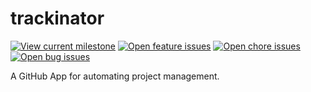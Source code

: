 # trackinator

[![View current milestone][badge-milestone]][current-milestone]
[![Open feature issues][badge-features]][issues-features]
[![Open chore issues][badge-chores]][issues-chores]
[![Open bug issues][badge-bugs]][issues-bugs]

A GitHub App for automating project management.

[badge-bugs]: https://img.shields.io/github/issues-search/icorbrey/trackinator?color=%23FF0000&label=bugs&query=is%3Aopen%20is%3Aissue%20label%3Abug&style=flat-square
[badge-chores]: https://img.shields.io/github/issues-search/icorbrey/trackinator?color=%23FFFF00&label=chores&query=is%3Aopen%20is%3Aissue%20label%3Achore%20milestone%3Av0.1.0&style=flat-square
[badge-features]: https://img.shields.io/github/issues-search/icorbrey/trackinator?color=%230088FF&label=features&query=is%3Aopen%20is%3Aissue%20label%3Afeature%20milestone%3Av0.1.0&style=flat-square
[badge-milestone]: https://img.shields.io/github/milestones/progress-percent/icorbrey/trackinator/1?color=%23008888&style=flat-square

[issues-bugs]: https://github.com/icorbrey/trackinator/issues?q=is%3Aopen+is%3Aissue+label%3Abug "View open bugs in icorbrey/trackinator"
[issues-chores]: https://github.com/icorbrey/trackinator/issues?q=is%3Aopen+is%3Aissue+label%3Achore "View current chores in icorbrey/trackinator"
[issues-features]: https://github.com/icorbrey/trackinator/issues?q=is%3Aopen+is%3Aissue+label%3Afeature "View current features in icorbrey/trackinator"

[current-milestone]: https://github.com/icorbrey/trackinator/milestone/1 "View the current milestone for icorbrey/trackinator"
